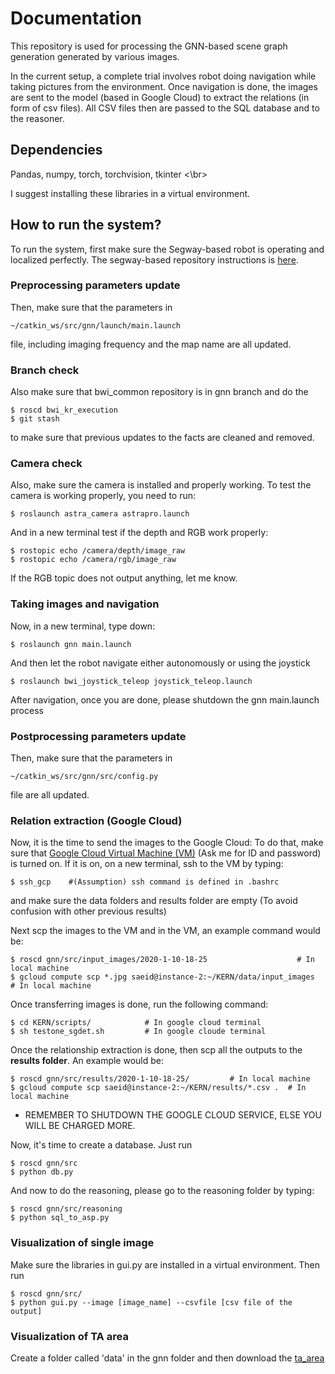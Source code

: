 # Documentation
This repository is used for processing the GNN-based scene graph generation generated by various images.

In the current setup, a complete trial involves robot doing navigation while taking pictures from the environment. Once navigation is done, the images are sent to the model (based in Google Cloud) to extract the relations (in form of csv files). All CSV files then are passed to the SQL database and to the reasoner.

## Dependencies

Pandas, numpy, torch, torchvision, tkinter <\br>

I suggest installing these libraries in a virtual environment.

## How to run the system?

To run the system, first make sure the Segway-based robot is operating and localized perfectly. The segway-based repository instructions is [here](https://github.com/astrosaeed/bwi/tree/temp).

### Preprocessing parameters update

Then, make sure that the parameters in

```
~/catkin_ws/src/gnn/launch/main.launch 
```

file, including imaging frequency and the map name are all updated. 

### Branch check

Also make sure that bwi_common repository is in gnn branch and do the
 
```
$ roscd bwi_kr_execution
$ git stash 
```
to make sure that previous updates to the facts are cleaned and removed.
### Camera check
Also, make sure the camera is installed and properly working. To test the camera is working properly, you need to run: 

```
$ roslaunch astra_camera astrapro.launch
```
And in a new terminal test if the depth and RGB work properly:

```
$ rostopic echo /camera/depth/image_raw
$ rostopic echo /camera/rgb/image_raw
```
If the RGB topic does not output anything, let me know.

### Taking images and navigation

Now, in a new terminal, type down:

```
$ roslaunch gnn main.launch
```

And then let the robot navigate either autonomously or using the joystick

```
$ roslaunch bwi_joystick_teleop joystick_teleop.launch
```

After navigation, once you are done, please shutdown the gnn main.launch process

### Postprocessing parameters update

Then, make sure that the parameters in

```
~/catkin_ws/src/gnn/src/config.py 
```

file are all updated. 




### Relation extraction (Google Cloud)

Now, it is the time to send the images to the Google Cloud: To do that, make sure that [Google Cloud Virtual Machine (VM)](https://console.cloud.google.com/compute/instances?project=just-lore-265322&authuser=2&instancessize=50) (Ask me for ID and password) is turned on. If it is on, on a new terminal, ssh to the VM by typing: 
```
$ ssh_gcp    #(Assumption) ssh command is defined in .bashrc
```


and make sure the data folders and results folder are empty (To avoid confusion with other previous results)    

Next scp the images to the VM and in the VM, an example command would be:

```
$ roscd gnn/src/input_images/2020-1-10-18-25                    # In local machine
$ gcloud compute scp *.jpg saeid@instance-2:~/KERN/data/input_images   # In local machine
```

Once transferring images is done, run the following command:


```
$ cd KERN/scripts/            # In google cloud terminal
$ sh testone_sgdet.sh         # In google cloude terminal
```

Once the relationship extraction is done, then scp all the outputs to the <b>results folder</b>. An example would be:

```
$ roscd gnn/src/results/2020-1-10-18-25/         # In local machine
$ gcloud compute scp saeid@instance-2:~/KERN/results/*.csv .  # In local machine
```

* REMEMBER TO SHUTDOWN THE GOOGLE CLOUD SERVICE, ELSE YOU WILL BE CHARGED MORE.

Now, it's time to create a database. Just run

```
$ roscd gnn/src 
$ python db.py
```

And now to do the reasoning, please go to the reasoning folder by typing:

```
$ roscd gnn/src/reasoning
$ python sql_to_asp.py
```

### Visualization of single image
Make sure the libraries in gui.py are installed in a virtual environment. Then run 

```
$ roscd gnn/src/
$ python gui.py --image [image_name] --csvfile [csv file of the output]
```

### Visualization of TA area

Create a folder called 'data' in the gnn folder and then download the [ta_area]( https://drive.google.com/drive/folders/1SbEfe4YWkNUQrMB2l75YC7XbG_TpMvaZ?usp=sharing)